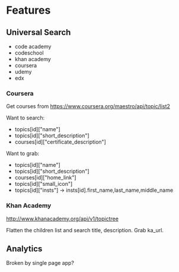 # Features

## Universal Search
- code academy
- codeschool
- khan academy
- coursera
- udemy
- edx

### Coursera
Get courses from https://www.coursera.org/maestro/api/topic/list2

Want to search:

- topics[id]["name"]
- topics[id]["short_description"]
- courses[id]["certificate_description"]

Want to grab:

- topics[id]["name"]
- topics[id]["short_description"]
- courses[id]["home_link"]
- topics[id]["small_icon"]
- topics[id]["insts"] -> insts[id].first_name,last_name,middle_name

### Khan Academy
http://www.khanacademy.org/api/v1/topictree

Flatten the children list and search title, description. Grab ka_url.

## Analytics
Broken by single page app?
